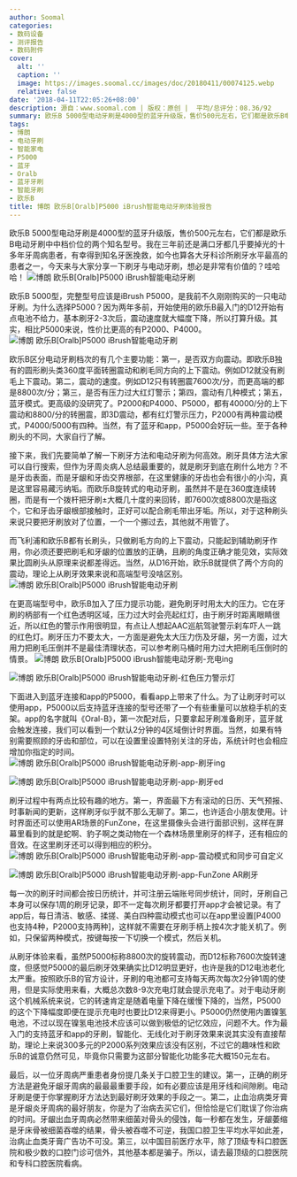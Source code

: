 ```yaml
---
author: Soomal
categories:
- 数码设备
- 测评报告
- 数码附件
cover:
  alt: ''
  caption: ''
  image: https://images.soomal.cc/images/doc/20180411/00074125.webp
  relative: false
date: '2018-04-11T22:05:26+08:00'
description: 源自：www.soomal.com | 版权：原创 |  平均/总评分：08.36/92
summary: 欧乐B 5000型电动牙刷是4000型的蓝牙升级版，售价500元左右，它们都是欧乐B电动牙刷中中档价位的两个知名型号。我在三年前还是满口牙都几乎要掉光的十多年牙周病患者，今天来与大家分享一下刷牙与电动牙刷使用心得……
tags:
- 博朗
- 电动牙刷
- 智能家电
- P5000
- 蓝牙
- Oralb
- 蓝牙牙刷
- 智能牙刷
- 欧乐B
title: 博朗 欧乐B[Oralb]P5000 iBrush智能电动牙刷体验报告
---
```


欧乐B 5000型电动牙刷是4000型的蓝牙升级版，售价500元左右，它们都是欧乐B电动牙刷中中档价位的两个知名型号。我在三年前还是满口牙都几乎要掉光的十多年牙周病患者，有幸得到知名牙医挽救，如今也算各大牙科诊所刷牙水平最高的患者之一，今天来与大家分享一下刷牙与电动牙刷，想必是非常有价值的？哇哈哈！
![博朗 欧乐B[Oralb]P5000 iBrush智能电动牙刷](https://images.soomal.cc/images/doc/20180411/00074116.webp)




欧乐B 5000型，完整型号应该是iBrush P5000，是我前不久刚刚购买的一只电动牙刷。为什么选择P5000？因为两年多前，开始使用的欧乐B最入门的D12开始有点电池不给力，基本刷牙2-3次后，震动速度就大幅度下降，所以打算升级。其实，相比P5000来说，性价比更高的有P2000、P4000。
![博朗 欧乐B[Oralb]P5000 iBrush智能电动牙刷](https://images.soomal.cc/images/doc/20180411/00074115.webp)




欧乐B区分电动牙刷档次的有几个主要功能：第一，是否双方向震动。即欧乐B独有的圆形刷头类360度平面转圈震动和刷毛同方向的上下震动。例如D12就没有刷毛上下震动。第二，震动的速度。例如D12只有转圈震7600次/分，而更高端的都是8800次/分；第三，是否有压力过大红灯警示；第四，震动有几种模式；第五，蓝牙模式。更高级的没研究了。P2000和P4000、P5000，都有40000/分的上下震动和8800/分的转圈震，即3D震动，都有红灯警示压力，P2000有两种震动模式，P4000/5000有四种。当然，有了蓝牙和app，P5000会好玩一些。至于各种刷头的不同，大家自行了解。

接下来，我们先要简单了解一下刷牙方法和电动牙刷为何高效。刷牙具体方法大家可以自行搜索，但作为牙周炎病人总结最重要的，就是刷牙到底在刷什么地方？不是牙齿表面，而是牙龈和牙齿交界根部，在这里健康的牙齿也会有很小的小沟，真是这里容易藏污纳垢。而欧乐B旋转式的电动牙刷，虽然并不是在360度连续转圈，而是有一个拨杆把牙刷±大概几十度的来回转，即7600次或8800次是指这个，它和牙齿牙龈根部接触时，正好可以配合刷毛带出牙垢。所以，对于这种刷头来说只要把牙刷放对了位置，一个一个挪过去，其他就不用管了。

而飞利浦和欧乐B都有长刷头，只做刷毛方向的上下震动，只能起到辅助刷牙作用，你必须还要把刷毛和牙龈的位置放的正确，且刷的角度正确才能见效，实际效果比圆刷头从原理来说都差得远。当然，从D16开始，欧乐B就提供了两个方向的震动，理论上从刷牙效果来说和高端型号没啥区别。
![博朗 欧乐B[Oralb]P5000 iBrush智能电动牙刷](https://images.soomal.cc/images/doc/20180411/00074117.webp)




在更高端型号中，欧乐B加入了压力提示功能，避免刷牙时用太大的压力。它在牙刷的柄部有一个红色透明区域，压力过大时会亮起红灯，由于刷牙时距离眼睛很近，所以红色的警示作用很明显，有点让人想起AAC巡航驾驶警示刹车吓人一跳的红色灯。刷牙压力不要太大，一方面是避免太大压力伤及牙龈，另一方面，过大用力把刷毛压倒并不是最佳清理状态，可以参考刷马桶时用力过大把刷毛压倒时的情景。
![博朗 欧乐B[Oralb]P5000 iBrush智能电动牙刷-充电ing](https://images.soomal.cc/images/doc/20180411/00074122_01.webp)




![博朗 欧乐B[Oralb]P5000 iBrush智能电动牙刷-红色压力警示灯](https://images.soomal.cc/images/doc/20180411/00074123_01.webp)




下面进入到蓝牙连接和app的P5000，看看app上带来了什么。为了让刷牙时可以使用app，P5000以后支持蓝牙连接的型号还带了一个有些重量可以放稳手机的支架。app的名字就叫《Oral-B》，第一次配对后，只要拿起牙刷准备刷牙，蓝牙就会触发连接，我们可以看到一个默认2分钟的4区域倒计时界面。当然，如果有特别需要照顾的牙齿和部位，可以在设置里设置特别关注的牙齿，系统计时也会相应增加你指定的时间。
![博朗 欧乐B[Oralb]P5000 iBrush智能电动牙刷-app-刷牙ing](https://images.soomal.cc/images/doc/20180411/00074118_01.webp)




![博朗 欧乐B[Oralb]P5000 iBrush智能电动牙刷-app-刷牙ed](https://images.soomal.cc/images/doc/20180411/00074119_01.webp)




刷牙过程中有两点比较有趣的地方。第一，界面最下方有滚动的日历、天气预报、时事新闻的更新，这样刷牙似乎就不那么无聊了。第二，也许适合小朋友使用。计时界面还可以使用AR场景的FunZone，在这里摄像头会进行面部识别，这样在屏幕里看到的就是蛇啊、豹子啊之类动物在一个森林场景里刷牙的样子，还有相应的音效。在这里刷牙还可以得到相应的积分。
![博朗 欧乐B[Oralb]P5000 iBrush智能电动牙刷-app-震动模式和同步可自定义](https://images.soomal.cc/images/doc/20180411/00074121_01.webp)




![博朗 欧乐B[Oralb]P5000 iBrush智能电动牙刷-app-FunZone AR刷牙](https://images.soomal.cc/images/doc/20180411/00074120_01.webp)




每一次的刷牙时间都会按日历统计，并可注册云端账号同步统计，同时，牙刷自己本身可以保存1周的刷牙记录，即不一定每次刷牙都要打开app才会被记录。有了app后，每日清洁、敏感、揉搓、美白四种震动模式也可以在app里设置[P4000也支持4种，P2000支持两种]，这样就不需要在牙刷手柄上按4次才能关机了。例如，只保留两种模式，按键每按一下切换一个模式，然后关机。

从刷牙体验来看，虽然P5000标称8800次的旋转震动，而D12标称7600次旋转速度，但感觉P5000的最后刷牙效果确实比D12明显更好，也许是我的D12电池老化太严重。按照欧乐B的官方设计，牙刷的电池都可支持每天两次每次2分钟1周的使用，但是实际使用来看，大概总次数8-9次充电灯就会提示充电了。对于电动牙刷这个机械系统来说，它的转速肯定是随着电量下降在缓慢下降的，当然，P5000的这个下降幅度即便在提示充电时也要比D12来得更小。P5000仍然使用内置镍氢电池，不过以现在镍氢电池技术应该可以做到极低的记忆效应，问题不大。作为最入门的支持蓝牙和app的牙刷，智能化、无线化对于刷牙效果来说其实没有直接帮助，理论上来说300多元的P2000系列效果应该没有区别，不过它的趣味性和欧乐B的诚意仍然可见，毕竟你只需要为这部分智能化功能多花大概150元左右。

最后，以一位牙周病严重患者身份提几条关于口腔卫生的建议。第一，正确的刷牙方法是避免牙龈牙周病的最最最重要手段，如有必要应该是用牙线和间隙刷。电动牙刷是便于你掌握刷牙方法达到最好刷牙效果的手段之一。第二，止血治病类牙膏是牙龈炎牙周病的最好朋友，你是为了治病去买它们，但恰恰是它们耽误了你治病的时间。牙龈出血牙周病必然带来细菌对骨头的侵蚀，每一秒都在发生，牙龈萎缩是牙床骨被细菌吞噬的结果，骨头被吞噬不可逆，我国口腔卫生平均水平如此差，治病止血类牙膏广告功不可没。第三，以中国目前医疗水平，除了顶级专科口腔医院和极少数的口腔门诊可信外，其他基本都是骗子。所以，请去最顶级的口腔医院和专科口腔医院看病。